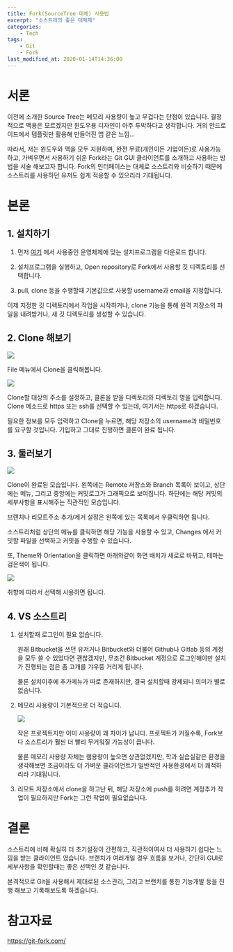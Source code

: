 ```yaml
---
title: Fork(SourceTree 대체) 사용법
excerpt: "소스트리의 좋은 대체제"
categories:
    - Tech
tags:
    - Git
    - Fork
last_modified_at: 2020-01-14T14:36:00
---
```


서론
===

이전에 소개한 Source Tree는 메모리 사용량이 높고 무겁다는 단점이 있습니다. 결정적으로 맥용은 모르겠지만 윈도우용 디자인이 아주 투박하다고 생각합니다. 거의 안드로이드에서 템플릿만 활용해 만들어진 앱 같은 느낌...

따라서, 저는 윈도우와 맥을 모두 지원하며, 완전 무료(개인이든 기업이든)로 사용가능하고, 가벼우면서 사용하기 쉬운 Fork라는 Git GUI 클라이언트를 소개하고 사용하는 방법을 서술 해보고자 합니다.
Fork의 인터페이스는 대체로 소스트리와 비슷하기 때문에 소스트리를 사용하던 유저도 쉽게 적응할 수 있으리라 기대됩니다.

본론
===

## 1. 설치하기

1. 먼저 [여기](https://git-fork.com/) 에서 사용중인 운영체제에 맞는 설치프로그램을 다운로드 합니다.

2. 설치프로그램을 실행하고, Open repository로 Fork에서 사용할 깃 디렉토리를 선택합니다.

3. pull, clone 등을 수행할때 기본값으로 사용할 username과 email을 지정합니다.

이제 지정한 깃 디렉토리에서 작업을 시작하거나, clone 기능을 통해 원격 저장소의 파일을 내려받거나, 새 깃 디렉토리를 생성할 수 있습니다.

## 2. Clone 해보기

![](https://chisacam.github.io/assets/image/fork_2.png)

File 메뉴에서 Clone을 클릭해봅니다.

![](https://chisacam.github.io/assets/image/fork_3.png)

Clone할 대상의 주소를 설정하고, 클론을 받을 디렉토리와 디렉토리 명을 입력합니다.
Clone 메소드로 https 또는 ssh를 선택할 수 있는데, 여기서는 https로 하겠습니다.

필요한 정보를 모두 입력하고 Clone을 누르면, 해당 저장소의 username과 비밀번호를 요구할 것입니다. 기입하고 그대로 진행하면 클론이 완료 됩니다.

## 3. 둘러보기

![](https://chisacam.github.io/assets/image/fork_1.png)

Clone이 완료된 모습입니다. 왼쪽에는 Remote 저장소와 Branch 목록이 보이고, 상단에는 메뉴, 그리고 중앙에는 커밋로그가 그래픽으로 보여집니다. 하단에는 해당 커밋의 세부사항을 표시해주는 직관적인 모습입니다.

브랜치나 리모트주소 추가/제거 설정은 왼쪽에 있는 목록에서 우클릭하면 됩니다.

소스트리처럼 상단의 메뉴를 클릭하면 해당 기능을 사용할 수 있고, Changes 에서 커밋할 파일을 선택하고 커밋을 수행할 수 있습니다.

또, Theme와 Orientation을 클릭하면 아래와같이 화면 배치가 세로로 바뀌고, 테마는 검은색이 됩니다.

![](https://chisacam.github.io/assets/image/fork_5.png)

취향에 따라서 선택해 사용하면 됩니다.

## 4. VS 소스트리

1. 설치할때 로그인이 필요 없습니다.

    원래 Bitbucket을 쓰던 유저거나 Bitbucket와 더불어 Github나 Gitlab 등의 계정을 모두 쓸 수 있었다면 괜찮겠지만, 무조건 Bitbucket 계정으로 로그인해야만 설치가 진행되는 점은 좀 고개를 갸우뚱 거리게 됩니다. 

    물론 설치이후에 추가메뉴가 따로 존재하지만, 결국 설치할때 강제되니 의미가 별로 없습니다.

2. 메모리 사용량이 기본적으로 더 적습니다.

    ![](https://chisacam.github.io/assets/image/ST_4.png)

    작은 프로젝트지만 이미 사용량이 꽤 차이가 납니다. 프로젝트가 커질수록, Fork보다 소스트리가 훨씬 더 빨리 무거워질 가능성이 큽니다.

    물론 메모리 사용량 자체는 램용량이 높으면 상관없겠지만, 학과 실습실같은 환경을 생각해보면 조금이라도 더 가벼운 클라이언트가 일반적인 사용환경에서 더 쾌적하리라 기대됩니다.

3. 리모트 저장소에서 clone을 하고난 뒤, 해당 저장소에 push를 하려면 계정추가 작업이 필요하지만 Fork는 그런 작업이 필요없습니다.

결론
===

소스트리에 비해 확실히 더 초기설정이 간편하고, 직관적이여서 더 사용하기 쉽다는 느낌을 받는 클라이언트 였습니다. 브랜치가 여러개일 경우 흐름을 보거나, 간단히 GUI로 세부사항을 확인할때는 좋은 선택인 것 같습니다.

본격적으로 Git을 사용해서 제대로된 소스관리, 그리고 브랜치를 통한 기능개발 등을 진행 해보고 기록해보도록 하겠습니다.

참고자료
===

https://git-fork.com/